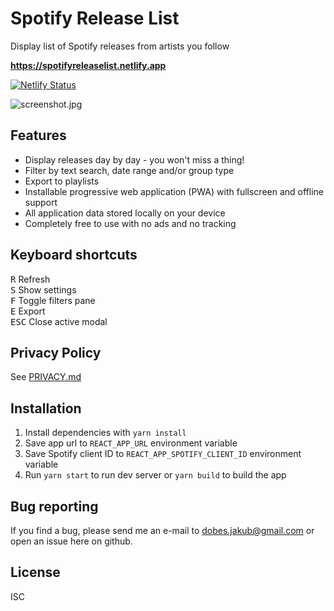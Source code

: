 # Spotify Release List

Display list of Spotify releases from artists you follow

**<https://spotifyreleaselist.netlify.app>**

[![Netlify Status](https://api.netlify.com/api/v1/badges/5b14f602-d76e-47e0-8c3e-6af38e9d49f6/deploy-status)](https://app.netlify.com/sites/spotifyreleaselist/deploys)

![screenshot.jpg](https://raw.githubusercontent.com/jakubito/spotify-release-list-web/master/public/screenshot.jpg?v=1)

## Features

- Display releases day by day - you won't miss a thing!
- Filter by text search, date range and/or group type
- Export to playlists
- Installable progressive web application (PWA) with fullscreen and offline support
- All application data stored locally on your device
- Completely free to use with no ads and no tracking

## Keyboard shortcuts

<kbd>R</kbd> Refresh  
<kbd>S</kbd> Show settings  
<kbd>F</kbd> Toggle filters pane  
<kbd>E</kbd> Export  
<kbd>ESC</kbd> Close active modal

## Privacy Policy

See [PRIVACY.md](https://github.com/jakubito/spotify-release-list/blob/master/PRIVACY.md)

## Installation

1. Install dependencies with `yarn install`
2. Save app url to `REACT_APP_URL` environment variable
3. Save Spotify client ID to `REACT_APP_SPOTIFY_CLIENT_ID` environment variable
4. Run `yarn start` to run dev server or `yarn build` to build the app

## Bug reporting

If you find a bug, please send me an e-mail to dobes.jakub@gmail.com or open an issue here on github.

## License

ISC
